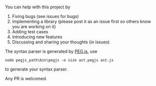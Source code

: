 You can help with this project by

1. Fixing bugs (see issues for bugs)
2. Implementing a library (please post it as an issue first so others know you are working on it)
3. Adding test cases
4. Introducing new features
5. Discussing and sharing your thoughts (in issues)

The syntax parser is generated by [PEG.js](pegjs.majda.cz), use
```
node pegjs_path\bin\pegjs -o size ast.pegjs ast.js
```
to generate your syntax parser.

Any PR is welcomed.
